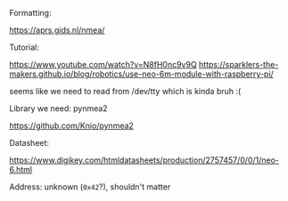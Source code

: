 

Formatting:

https://aprs.gids.nl/nmea/

Tutorial:

https://www.youtube.com/watch?v=N8fH0nc9v9Q
https://sparklers-the-makers.github.io/blog/robotics/use-neo-6m-module-with-raspberry-pi/

seems like we need to read from /dev/tty which is  kinda bruh :(

Library we need: pynmea2

https://github.com/Knio/pynmea2

Datasheet:


https://www.digikey.com/htmldatasheets/production/2757457/0/0/1/neo-6.html

Address: unknown (`0x42`?), shouldn't matter
